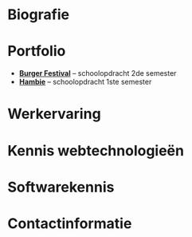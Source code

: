 # Biografie

# Portfolio
* [**Burger Festival**](http://shaunjanssens.be/school/burger-fest/) – schoolopdracht 2de semester
* [**Hambie**](http://shaunjanssens.be/school/hambie) – schoolopdracht 1ste semester

# Werkervaring

# Kennis webtechnologieën

# Softwarekennis

# Contactinformatie
